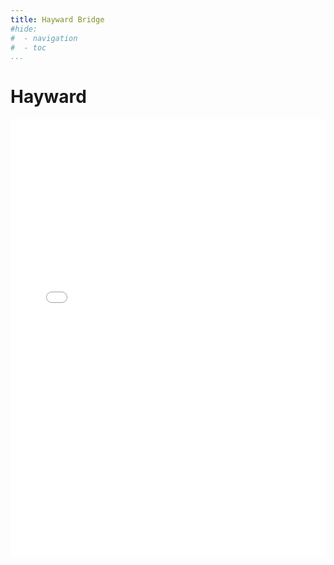 ```yaml
---
title: Hayward Bridge
#hide:
#  - navigation
#  - toc
...
```


# Hayward

<iframe 
  height="700"
  width ="100%"
  scrolling="no"
  seamless="seamless"
  src="../_hayward.html" 
  style="border:none;display:block;flex-direction:row;" 
/>


## General Model Notes
### 8/29/2021
Current model uses:

- Flanged cap beam section properties
- `rigidLink beam` joint offsets for top of columns to center of cap beams - there is an intermediate node at top of column
	`Pdelta` transformations
- Integration points: `np = 4`.  Once a reliable model is developed, try other np's.

	Column bases fixed both translationally and rotationally.
	Vertical abutment stiffness  = 4200 kip/in -- needs to be updated later based on computed stiffness of elastomeric bearings.
	Abutments springs have all 6 directions defined in the zerolength element; rotational springs have zero stiffness.  Another option is to have only the translational directions defined in the zerolength element.
	Rayleigh damping is turned on for the abutment and in-span hinge zerolength elements.
	Damping ratio of 6% in 1st (transverse) mode, 6% in 2nd (longitudinal) mode
	In-span hinge and abutment orientation vectors are exact.
	Inelastic concrete is Concrete02 with (esp, 0.1*fce) stress/strain pair for cover and (ecu, fcu) or (ecuu, fcuu) stress/strain pair for core ultimate strength and strain.  The (ecuu, fcuu) stress/strain pair is lower, more realistic for strength degredation/residual strength, capturing the negative slope (in comparison to (ecu, fcu).  (Residual strength needs to be small but not zero for numerical purposes)

